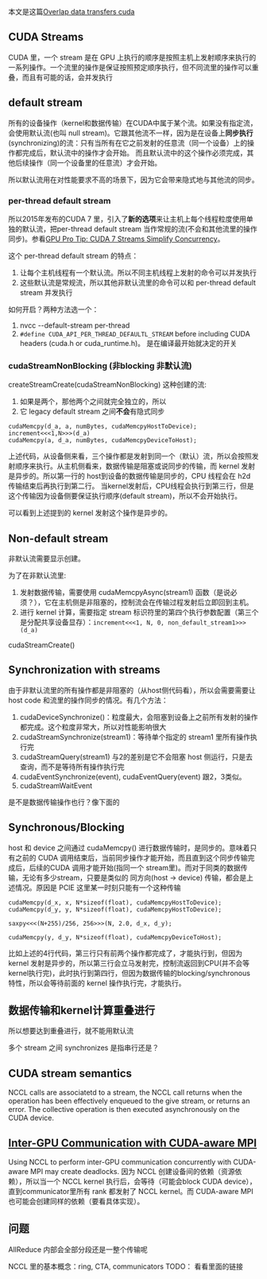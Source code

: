 本文是这篇[Overlap data transfers cuda](https://developer.nvidia.com/blog/how-overlap-data-transfers-cuda-cc/)
## CUDA Streams
CUDA 里，一个 stream 是在 GPU 上执行的顺序是按照主机上发射顺序来执行的一系列操作。一个流里的操作是保证按照预定顺序执行，但不同流里的操作可以重叠，而且有可能的话，会并发执行

## default stream

所有的设备操作（kernel和数据传输）在CUDA中属于某个流。如果没有指定流，会使用默认流(也叫 null stream)。它跟其他流不一样，因为是在设备上**同步执行**(synchronizing)的流：只有当所有在它之前发射的任意流（同一个设备）上的操作都完成后，默认流中的操作才会开始。
而且默认流中的这个操作必须完成，其他后续操作（同一个设备里的任意流）才会开始。

所以默认流用在对性能要求不高的场景下，因为它会带来隐式地与其他流的同步。

### per-thread default stream

所以2015年发布的CUDA 7 里，引入了**新的选项**来让主机上每个线程粒度使用单独的默认流，把per-thread default stream 当作常规的流(不会和其他流里的操作同步)。参看[GPU Pro Tip: CUDA 7 Streams Simplify Concurrency](https://developer.nvidia.com/blog/parallelforall/gpu-pro-tip-cuda-7-streams-simplify-concurrency/)。

这个 per-thread default stream 的特点：

1. 让每个主机线程有一个默认流。所以不同主机线程上发射的命令可以并发执行
2. 这些默认流是常规流，所以其他非默认流里的命令可以和 per-thread default stream 并发执行

如何开启？两种方法选一个：

1. nvcc --default-stream per-thread
2. `#define CUDA_API_PER_THREAD_DEFAULTL_STREAM` before including CUDA headers (cuda.h or cuda_runtime.h)。 是在编译最开始就决定的开关

### cudaStreamNonBlocking (非blocking 非默认流)

createStreamCreate(cudaStreamNonBlocking) 这种创建的流:

1. 如果是两个，那他两个之间就完全独立的，所以
2. 它 legacy default stream 之间**不会**有隐式同步

```
cudaMemcpy(d_a, a, numBytes, cudaMemcpyHostToDevice);
increment<<<1,N>>>(d_a)
cudaMemcpy(a, d_a, numBytes, cudaMemcpyDeviceToHost);
```
上述代码，从设备侧来看，三个操作都是发射到同一个（默认）流，所以会按照发射顺序来执行。从主机侧看来，数据传输是阻塞或说同步的传输，而 kernel 发射是异步的。所以第一行的 host到设备的数据传输是同步的，CPU 线程会在 h2d 传输结束后再执行到第二行。
当kernel发射后，CPU线程会执行到第三行，但是这个传输因为设备侧要保证执行顺序(default stream)，所以不会开始执行。

可以看到上述提到的 kernel 发射这个操作是异步的。

## Non-default stream
非默认流需要显示创建。

为了在非默认流里:

1. 发射数据传输，需要使用 cudaMemcpyAsync(stream1) 函数（是说必须？），它在主机侧是非阻塞的，控制流会在传输过程发射后立即回到主机。
2. 进行 kernel 计算，需要指定 stream 标识符里的第四个执行参数配置（第三个是分配共享设备显存）：`increment<<<1, N, 0, non_default_stream1>>>(d_a)`

cudaStreamCreate()

## Synchronization with streams
由于非默认流里的所有操作都是非阻塞的（从host侧代码看），所以会需要需要让host code 和流里的操作同步的情况。有几个方法：

1. cudaDeviceSynchronize()：粒度最大，会阻塞到设备上之前所有发射的操作都完成。这个粒度非常大，所以对性能影响很大
2. cudaStreamSynchronize(stream1)：等待单个指定的 stream1 里所有操作执行完 
3. cudaStreamQuery(stream1) 与2的差别是它不会阻塞 host 侧运行，只是去查询，而不是等待所有操作执行完 
4. cudaEventSynchronize(event), cudaEventQuery(event) 跟2，3类似。
5. cudaStreamWaitEvent 

是不是数据传输操作也行？像下面的

## Synchronous/Blocking
host 和 device 之间通过 cudaMemcpy() 进行数据传输时，是同步的。意味着只有之前的 CUDA 调用结束后，当前同步操作才能开始，而且直到这个同步传输完成后，后续的CUDA 调用才能开始(指同一个 stream里)。而对于同类的数据传输，无论有多少stream，只要是类似的
同方向(host -> device) 传输，都会是上述情况。原因是 PCIE 这里某一时刻只能有一个这种传输

```
cudaMemcpy(d_x, x, N*sizeof(float), cudaMemcpyHostToDevice);
cudaMemcpy(d_y, y, N*sizeof(float), cudaMemcpyHostToDevice);

saxpy<<<(N+255)/256, 256>>>(N, 2.0, d_x, d_y);

cudaMemcpy(y, d_y, N*sizeof(float), cudaMemcpyDeviceToHost);
```

比如上述的4行代码，第三行只有前两个操作都完成了，才能执行到，但因为kernel 发射是异步的，所以第三行会立马发射完，控制流返回到CPU(并不会等kernel执行完)，此时执行到第四行，但因为数据传输的blocking/synchronous 特性，所以会等待前面的 kernel 操作执行完，才能执行。

## 数据传输和kernel计算重叠进行
所以想要达到重叠进行，就不能用默认流

多个 stream 之间 synchronizes 是指串行还是？

## CUDA stream semantics
NCCL calls are associatetd to a stream, the NCCL call returns when the operation has been effectively enqueued to the give stream, or returns an error. 
The collective operation is then executed asynchronously on the CUDA device.

## [Inter-GPU Communication with CUDA-aware MPI](https://docs.nvidia.com/deeplearning/nccl/user-guide/docs/mpi.html)

Using NCCL to perform inter-GPU communication concurrently with CUDA-aware MPI may create deadlocks. 因为 NCCL 创建设备间的依赖（资源依赖），所以当一个 NCCL  kernel
执行后，会等待（可能会block CUDA device），直到communicator里所有 rank 都发射了 NCCL kernel。而 CUDA-aware MPI 也可能会创建同样的依赖（要看具体实现）。
## 问题
AllReduce 内部会全部分段还是一整个传输呢


NCCL 里的基本概念：ring, CTA, communicators
TODO：
看看里面的链接

